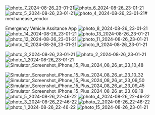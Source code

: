 ![photo_7_2024-08-26_23-01-21](https://github.com/user-attachments/assets/b5280758-4e74-4cb3-bfd7-de35b9d60058)![photo_6_2024-08-26_23-01-21](https://github.com/user-attachments/assets/7f61a99a-b937-4131-abdb-67bf90ab51af)![photo_5_2024-08-26_23-01-21](https://github.com/user-attachments/assets/6c3f3476-9cb3-4eda-ba6c-b96ec4a32967)![photo_4_2024-08-26_23-01-21](https://github.com/user-attachments/assets/ed96a9cc-cecb-449c-ae56-f60605432954)# mechanease_vendor

Emergency Vehicle Assitance App
![photo_8_2024-08-26_23-01-21](https://github.com/user-attachments/assets/8f710b29-6f36-4191-a7c5-1575f9523dfb)![photo_14_2024-08-26_23-01-21](https://github.com/user-attachments/assets/63bdb04c-532d-4bde-9f10-e531ee92c6a5)
![photo_13_2024-08-26_23-01-21](https://github.com/user-attachments/assets/96156876-de36-49cf-892d-51aabfa6c152)
![photo_12_2024-08-26_23-01-21](https://github.com/user-attachments/assets/4270fe95-427a-43ff-aa14-72ec7e2ae50b)
![photo_11_2024-08-26_23-01-21](https://github.com/user-attachments/assets/236f5b5e-3ba8-4833-b5e2-d183b7ffe671)
![photo_10_2024-08-26_23-01-21](https://github.com/user-attachments/assets/6fba83c9-3443-45b8-ba8f-6ab5a050d2cf)
![photo_9_2024-08-26_23-01-21](https://github.com/user-attachments/assets/902a7492-fa38-45b3-b357-7ed92956e66f)

![photo_3_2024-08-26_23-01-21](https://github.com/user-attachments/assets/4b3705f5-1d05-4179-8731-fab763ad484b)
![photo_2_2024-08-26_23-01-21](https://github.com/user-attachments/assets/a32486d7-cdb8-44cf-9827-75bc7298e789)
![photo_1_2024-08-26_23-01-21](https://github.com/user-attachments/assets/e753c094-d9ec-417e-a477-2245c9125b9f)
![Simulator_Screenshot_iPhone_15_Plus_2024_08_26_at_23_10_48](https://github.com/user-attachments/assets/a1cb2817-ea84-4360-a5c1-dec10740b766)

![Simulator_Screenshot_iPhone_15_Plus_2024_08_26_at_23_10_32](https://github.com/user-attachments/assets/f0ccbad3-4548-480d-9cfc-0a098493f982)
![Simulator_Screenshot_iPhone_15_Plus_2024_08_26_at_23_09_50](https://github.com/user-attachments/assets/b02ac0df-7a41-4bc1-963a-e35d4ceb6968)
![Simulator_Screenshot_iPhone_15_Plus_2024_08_26_at_23_09_45](https://github.com/user-attachments/assets/4e357f1a-cdc6-49ea-859f-e58d68941465)
![Simulator_Screenshot_iPhone_15_Plus_2024_08_26_at_23_09_18](https://github.com/user-attachments/assets/0c9f0034-ba22-4984-b690-7865ec18b685)
![photo_5_2024-08-26_22-46-22](https://github.com/user-attachments/assets/40e2a396-0a2f-4d7c-ab40-41d14478e66d)
![photo_4_2024-08-26_22-46-22](https://github.com/user-attachments/assets/6b915985-7c47-45f4-9229-1e51e152f4d5)
![photo_3_2024-08-26_22-46-22](https://github.com/user-attachments/assets/86d071ba-dd18-4ead-9de1-778bea1e4f90)
![photo_2_2024-08-26_22-46-22](https://github.com/user-attachments/assets/42966c79-7cc5-4b93-a48a-742a7b3554d4)
![photo_1_2024-08-26_22-46-22](https://github.com/user-attachments/assets/adc62c7d-c2b6-4cfe-ad0e-4f532a72eb9a)
![photo_15_2024-08-26_23-01-21](https://github.com/user-attachments/assets/fc768ec4-0df5-4d95-8e50-95a6aa04dae9)
